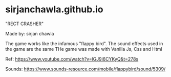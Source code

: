# sirjanchawla.github.io
"RECT CRASHER"

Made by: sirjan chawla

The game works like the infamous "flappy bird". 
The sound effects used in the game are the same
THe game was made with Vanilla Js, Css and Html



Ref:
https://www.youtube.com/watch?v=lGJ9i6CYKyQ&t=278s

Sounds:
https://www.sounds-resource.com/mobile/flappybird/sound/5309/
